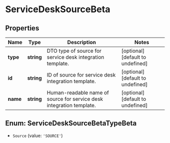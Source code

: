 # ServiceDeskSourceBeta

## Properties

Name | Type | Description | Notes
------------ | ------------- | ------------- | -------------
**type** | **string** | DTO type of source for service desk integration template. | [optional] [default to undefined]
**id** | **string** | ID of source for service desk integration template. | [optional] [default to undefined]
**name** | **string** | Human-readable name of source for service desk integration template. | [optional] [default to undefined]



## Enum: ServiceDeskSourceBetaTypeBeta


* `Source` (value: `'SOURCE'`)



